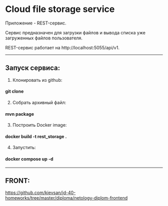 # Cloud file storage service

Приложение - REST-сервис.

Сервис предназначен для загрузки файлов и вывода списка уже загруженных файлов пользователя.

REST-сервис работает на http://localhost:5055/api/v1.

---

## Запуск сервиса:

1. Клонировать из github:
#### git clone
2. Собрать архивный файл:
#### mvn package
3. Построить Docker image:
#### docker build -t rest_storage .
4. Запустить:
#### docker compose up -d

---

## FRONT:
https://github.com/kievsan/jd-40-homeworks/tree/master/diploma/netology-diplom-frontend